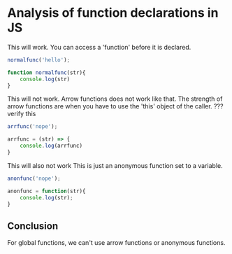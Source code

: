 # Analysis of function declarations in JS

This will work.
You can access a 'function' before it is declared.
```js
normalfunc('hello');

function normalfunc(str){
    console.log(str)
}
```

This will not work.
Arrow functions does not work like that. The strength of arrow functions are when you have to use the 'this' object of the caller. ???verify this
```js
arrfunc('nope');

arrfunc = (str) => {
    console.log(arrfunc)
}
```

This will also not work
This is just an anonymous function set to a variable.
```js
anonfunc('nope');

anonfunc = function(str){
    console.log(str);
}
```


## Conclusion
For global functions, we can't use arrow functions or anonymous functions.
